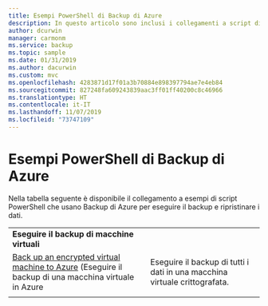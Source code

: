 ```yaml
---
title: Esempi PowerShell di Backup di Azure
description: In questo articolo sono inclusi i collegamenti a script di esempio di PowerShell che usano Backup di Azure per eseguire il backup e ripristinare i dati.
author: dcurwin
manager: carmonm
ms.service: backup
ms.topic: sample
ms.date: 01/31/2019
ms.author: dacurwin
ms.custom: mvc
ms.openlocfilehash: 4283871d17f01a3b70884e898397794ae7e4eb84
ms.sourcegitcommit: 827248fa609243839aac3ff01ff40200c8c46966
ms.translationtype: HT
ms.contentlocale: it-IT
ms.lasthandoff: 11/07/2019
ms.locfileid: "73747109"
---
```

# <a name="azure-backup-powershell-samples"></a>Esempi PowerShell di Backup di Azure

Nella tabella seguente è disponibile il collegamento a esempi di script PowerShell che usano Backup di Azure per eseguire il backup e ripristinare i dati.

| | |
|---|---|
|**Eseguire il backup di macchine virtuali**||
| [Back up an encrypted virtual machine to Azure](./scripts/backup-powershell-sample-backup-encrypted-vm.md) (Eseguire il backup di una macchina virtuale in Azure | Eseguire il backup di tutti i dati in una macchina virtuale crittografata.|
| | |
